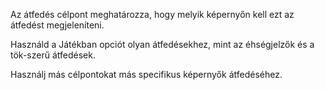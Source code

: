 Az átfedés célpont meghatározza, hogy melyik képernyőn kell ezt az átfedést megjeleníteni.

Használd a Játékban opciót olyan átfedésekhez, mint az éhségjelzők és a tök-szerű átfedések.

Használj más célpontokat más specifikus képernyők átfedéséhez.